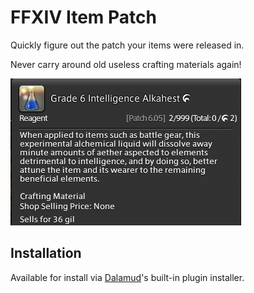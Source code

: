 # FFXIV Item Patch

Quickly figure out the patch your items were released in.

Never carry around old useless crafting materials again!

![preview](ItemPatch/images/image1.png)


## Installation

Available for install via [Dalamud](https://github.com/goatcorp/FFXIVQuickLauncher)'s built-in plugin installer.
